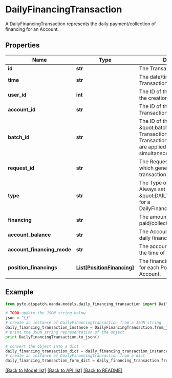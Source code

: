 # DailyFinancingTransaction

A DailyFinancingTransaction represents the daily payment/collection of financing for an Account.

## Properties
Name | Type | Description | Notes
------------ | ------------- | ------------- | -------------
**id** | **str** | The Transaction&#39;s Identifier. | [optional] 
**time** | **str** | The date/time when the Transaction was created. | [optional] 
**user_id** | **int** | The ID of the user that initiated the creation of the Transaction. | [optional] 
**account_id** | **str** | The ID of the Account the Transaction was created for. | [optional] 
**batch_id** | **str** | The ID of the \&quot;batch\&quot; that the Transaction belongs to. Transactions in the same batch are applied to the Account simultaneously. | [optional] 
**request_id** | **str** | The Request ID of the request which generated the transaction. | [optional] 
**type** | **str** | The Type of the Transaction. Always set to \&quot;DAILY_FINANCING\&quot; for a DailyFinancingTransaction. | [optional] 
**financing** | **str** | The amount of financing paid/collected for the Account. | [optional] 
**account_balance** | **str** | The Account&#39;s balance after daily financing. | [optional] 
**account_financing_mode** | **str** | The account financing mode at the time of the daily financing. | [optional] 
**position_financings** | [**List[PositionFinancing]**](PositionFinancing.md) | The financing paid/collected for each Position in the Account. | [optional] 

## Example

```python
from pyfx.dispatch.oanda.models.daily_financing_transaction import DailyFinancingTransaction

# TODO update the JSON string below
json = "{}"
# create an instance of DailyFinancingTransaction from a JSON string
daily_financing_transaction_instance = DailyFinancingTransaction.from_json(json)
# print the JSON string representation of the object
print DailyFinancingTransaction.to_json()

# convert the object into a dict
daily_financing_transaction_dict = daily_financing_transaction_instance.to_dict()
# create an instance of DailyFinancingTransaction from a dict
daily_financing_transaction_form_dict = daily_financing_transaction.from_dict(daily_financing_transaction_dict)
```
[[Back to Model list]](../README.md#documentation-for-models) [[Back to API list]](../README.md#documentation-for-api-endpoints) [[Back to README]](../README.md)


